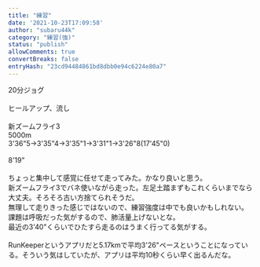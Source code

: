 ```yaml
---
title: "練習"
date: '2021-10-23T17:09:58'
author: "subaru44k"
category: "練習(強)"
status: "publish"
allowComments: true
convertBreaks: false
entryHash: "23cd94484861bd8dbb0e94c6224e80a7"
---
```

20分ジョグ<br>
<br>
ヒールアップ、流し<br>
<br>
新ズームフライ3<br>
5000m<br>
3'36"5→3'35"4→3'35"1→3'31"1→3'26"8(17'45"0)<br>
<br>
8'19"<br>
<br>
ちょっと集中して感覚に任せて走ってみた。かなり良いと思う。<br>
新ズームフライ3でバネ使いながら走った。左足土踏まずもこれくらいまでなら大丈夫。そろそろ古い方捨てられそうだ。<br>
無理して走りきった感じではないので、練習強度は中でも良いかもしれない。<br>
課題は呼吸だった気がするので、肺活量上げないとな。<br>
最近の3'40"くらいでひたすら走るのはうまく行ってる気がする。<br>
<br>
RunKeeperというアプリだと5.17kmで平均3'26"ペースということになっている。そういう気はしていたが、アプリは平均10秒くらい早く出るんだな。
